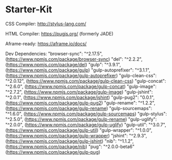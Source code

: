 # Starter-Kit

CSS Compiler:
http://stylus-lang.com/

HTML Compiler:
https://pugjs.org/ (formerly JADE)

Aframe-ready:
https://aframe.io/docs/

Dev Dependencies:
"browser-sync": "^2.17.5", (https://www.npmjs.com/package/browser-sync)
"del": "^2.2.2", (https://www.npmjs.com/package/del)
"gulp": "^3.9.1", (https://www.npmjs.com/package/gulp)
"gulp-autoprefixer": "^3.1.1", (https://www.npmjs.com/package/gulp-autoprefixer)
"gulp-clean-css": "^2.0.12", (https://www.npmjs.com/package/gulp-clean-css)
"gulp-concat": "^2.6.0", (https://www.npmjs.com/package/gulp-concat)
"gulp-image": "^2.7.2", (https://www.npmjs.com/package/gulp-image)
"gulp-jshint": "^2.0.1", (https://www.npmjs.com/package/jshint)
"gulp-pug2": "0.0.1", (https://www.npmjs.com/package/gulp-pug2)
"gulp-rename": "^1.2.2", (https://www.npmjs.com/package/gulp-rename)
"gulp-sourcemaps": "^1.6.0", (https://www.npmjs.com/package/gulp-sourcemaps)
"gulp-stylus": "^2.5.0", (https://www.npmjs.com/package/gulp-rename)
"gulp-uglify": "^2.0.0", (https://www.npmjs.com/package/gulp-uglify)
"gulp-util": "^3.0.7", (https://www.npmjs.com/package/gulp-util)
"gulp-wrapper": "^1.0.0", (https://www.npmjs.com/package/gulp-wrapper)
"jshint": "^2.9.3", (https://www.npmjs.com/package/gulp-jshint)
"nib": "^1.1.2", (https://www.npmjs.com/package/nib)
"pug": "^2.0.0-beta6" (https://www.npmjs.com/package/gulp-pug)
